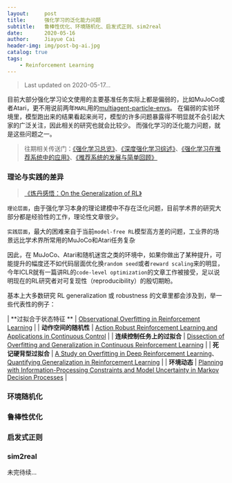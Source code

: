 ```yaml
---
layout:     post
title:      强化学习的泛化能力问题
subtitle:   鲁棒性优化、环境随机化、启发式正则、sim2real
date:       2020-05-16
author:     Jiayue Cai
header-img: img/post-bg-ai.jpg
catalog: true
tags:
    - Reinforcement Learning
---
```



> Last updated on 2020-05-17... 

目前大部分强化学习论文使用的主要基准任务实际上都是偏弱的，比如MuJoCo或者Atari，更不用说前两年`MARL`用的[multiagent-particle-envs](https://github.com/openai/multiagent-particle-envs)。
在偏弱的实验环境里，模型跑出来的结果看起来尚可，模型的许多问题暴露得不明显就不会引起大家的广泛关注，因此相关的研究也就会比较少。 
而强化学习的泛化能力问题，就是这些问题之一。

> 往期相关传送门：[《强化学习总览》](https://coladrill.github.io/2018/12/02/%E5%BC%BA%E5%8C%96%E5%AD%A6%E4%B9%A0%E6%80%BB%E8%A7%88/)、[《深度强化学习综述》](https://coladrill.github.io/2018/10/21/%E6%B7%B1%E5%BA%A6%E5%BC%BA%E5%8C%96%E5%AD%A6%E4%B9%A0%E7%BB%BC%E8%BF%B0/)、[《强化学习在推荐系统中的应用》](https://coladrill.github.io/2018/11/15/%E5%BC%BA%E5%8C%96%E5%AD%A6%E4%B9%A0%E5%9C%A8%E6%8E%A8%E8%8D%90%E7%B3%BB%E7%BB%9F%E4%B8%AD%E7%9A%84%E5%BA%94%E7%94%A8/)、[《推荐系统的发展与简单回顾》](https://coladrill.github.io/2019/12/10/%E6%8E%A8%E8%8D%90%E7%B3%BB%E7%BB%9F%E7%9A%84%E5%8F%91%E5%B1%95%E4%B8%8E%E7%AE%80%E5%8D%95%E5%9B%9E%E9%A1%BE/)

### 理论与实践的差异

> [《炼丹感悟：On the Generalization of RL》](https://mp.weixin.qq.com/s?__biz=MzIwMTc4ODE0Mw==&mid=2247503049&idx=2&sn=1164dcccb7cede8d75a743f9739b1c0f&chksm=96ea1349a19d9a5f792e91088096c2ecbb2dac7a00b6c373eb9848bd87234c97996cbaf89a5f&mpshare=1&scene=23&srcid=0212S6vjRE8w0vvZdvG3o1Zo&sharer_sharetime=1581473512553&sharer_shareid=cc983be31429dfbd5199d63f0d94b825#rd)

`理论层面`，由于强化学习本身的理论建模中不存在泛化问题，目前学术界的研究大部分都是经验性的工作，理论性文章很少。 

`实践层面`，最大的困难来自于当前`model-free RL`模型高方差的问题，工业界的场景远比学术界所常用的MuJoCo和Atari任务复杂

因此，在 MuJoCo、Atari和随机迷宫之类的环境中，如果你做出了某种提升，可能提升的幅度还不如代码层面优化换`random seed`或者`reward scaling`来的明显，今年ICLR就有一篇讲RL的`code-level optimization`的文章工作被接受，足以说明现在的RL研究者对可复现性（reproducibility）的殷切期盼。

基本上大多数研究 RL generalization 或 robustness 的文章里都会涉及到，举一些代表性的例子： 

|    **过拟合于状态特征 **     | [Observational Overfitting in Reinforcement Learning](https://arxiv.org/pdf/1912.02975.pdf)             |
|    **动作空间的随机性**      | [Action Robust Reinforcement Learning and Applications in Continuous Control](https://arxiv.org/pdf/1901.09184.pdf)                    |
|  **连续控制任务上的过拟合**  | [Dissection of Overfitting and Generalization in Continuous Reinforcement Learning](https://arxiv.org/abs/1806.07937.pdf)                                                   |
|    **死记硬背型过拟合**      | [A Study on Overfitting in Deep Reinforcement Learning](https://arxiv.org/abs/1804.06893.pdf)、[Quantifying Generalization in Reinforcement Learning](https://openai.com/blog/quantifying-generalization-in-reinforcement-learning/)                                                                 |
|       **环境动态**           | [Planning with Information-Processing Constraints and Model Uncertainty in Markov Decision Processes](https://arxiv.org/abs/1604.02080.pdf)                                                                 |

### 环境随机化


### 鲁棒性优化


### 启发式正则


### sim2real


未完待续...


